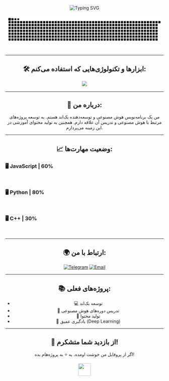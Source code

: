 <div align="center">
  <img 
    src="https://readme-typing-svg.demolab.com?font=Fira+Code&size=28&duration=4000&pause=500&color=F75C7E&center=true&vCenter=true&multiline=true&width=800&height=80&lines=سلام!+من+علی+سلیمانی+هستم;مهندس+IT+%7C+برنامه+نویس+هوش+مصنوعی" 
    alt="Typing SVG" 
  />
</div>


<p align="center">
  <img src="https://raw.githubusercontent.com/imrrobat/imrrobat/d1b244e170d2b75fdda3efd499eaaf163f7a617c/images/github-contribution-grid-snake.svg" alt="Snake Animation" />
</p>

---

<h2 align="center">🛠 ابزارها و تکنولوژی‌هایی که استفاده می‌کنم:</h2>
<p align="center">
  <img src="https://skillicons.dev/icons?i=html,css,js,react,redux,tailwind,ts,nodejs,python,figma&theme=dark" />
</p>

---

<h2 align="center">🎯 درباره من:</h2>
<p align="center">
  من یک برنامه‌نویس هوش مصنوعی و توسعه‌دهنده بک‌اند هستم. به توسعه پروژه‌های مرتبط با هوش مصنوعی و تدریس آن علاقه دارم. همچنین به تولید محتوای آموزشی در این زمینه می‌پردازم.
</p>


---

<h2 align="center">📈 وضعیت مهارت‌ها:</h2>
<div align="center">
<h3 align="left">🖥 JavaScript | 60%</h3> <img width="400px"  />
<h3 align="left">🖥 Python | 80%</h3> <img width="400px"  />
 <h3 align="left">🖥 C++ | 30%</h3> <img width="400px"  />
</div>

---

<h2 align="center">🌍 ارتباط با من:</h2>
<p align="center">
  <a href="https://t.me/ELIOT2050"><img src="https://img.icons8.com/fluency/48/000000/telegram-app.png" alt="Telegram" /></a>
  <a href="48soleimani.ali@gmail.com"><img src="https://img.icons8.com/fluency/48/000000/gmail.png" alt="Email" /></a>
</p>

---

<h2 align="center">📚 پروژه‌های فعلی:</h2>
<p align="center">
</p>

<ul align="center">
  <li>💻 توسعه بک‌اند</li>
  <li>📝 تدریس دوره‌های هوش مصنوعی</li>
  <li>🎥 تولید محتوا</li>
  <li>🤖 یادگیری عمیق (Deep Learning)</li>
</ul>

---


<h2 align="center">🎉 از بازدید شما متشکرم!</h2>
<p align="center">اگر از پروفایل من خوشت اومده، یه ⭐️ به پروژه‌هام بده!</p>

<div align="center">
  <img src="https://media.giphy.com/media/hvRJCLFzcasrR4ia7z/giphy.gif" width="40px" height="40px"/>
</div>
